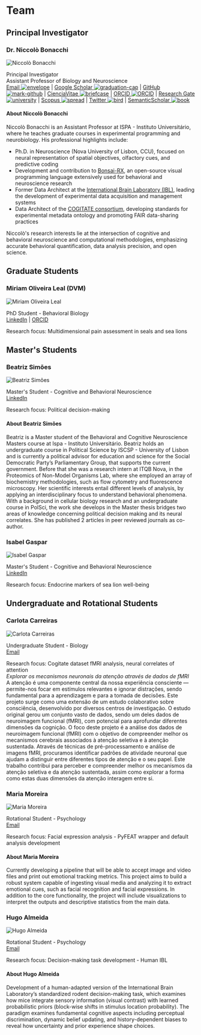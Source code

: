 # Team

## Principal Investigator

### Dr. Niccolò Bonacchi

![Niccolò Bonacchi](assets\images\team\Niccolo-Bonacchi.png)

Principal Investigator  
Assistant Professor of Biology and Neuroscience  
[Email ![envelope](https://img.icons8.com/fluency/16/000000/email.png)](mailto:nbonacchi@ispa.pt) |
[Google Scholar ![graduation-cap](https://img.icons8.com/fluency/16/000000/graduation-cap.png)](https://scholar.google.com/citations?user=ii0Eww0AAAAJ&hl=en) |
[GitHub ![mark-github](https://img.icons8.com/fluency/16/000000/github.png)](https://github.com/BonacchiLab) |
[CienciaVitae ![briefcase](https://img.icons8.com/fluency/16/000000/briefcase.png)](https://www.cienciavitae.pt/portal/en/0612-705C-8295) |
[ORCID ![ORCID](https://img.icons8.com/?size=17&amp;id=ve6L0KkSotok&amp;format=png)](https://orcid.org/0000-0001-5228-6918) |
[Research Gate ![university](https://img.icons8.com/fluency/16/000000/university.png)](https://www.researchgate.net/profile/Niccolo-Bonacchi-3) | [Scopus ![spread](https://img.icons8.com/fluency/16/000000/spread.png)](https://www.scopus.com/authid/detail.uri?authorId=56598047300) |
[Twitter ![bird](https://img.icons8.com/fluency/16/000000/twitter.png)](https://twitter.com/nbonacchi) |
[SemanticScholar ![book](https://img.icons8.com/fluency/16/000000/book.png)](https://www.semanticscholar.org/author/Niccol%C3%B2-Bonacchi/3401977)

#### About Niccolò Bonacchi

Niccolò Bonacchi is an Assistant Professor at ISPA - Instituto Universitário, where he teaches graduate courses in experimental programming and neurobiology. His professional highlights include:

- Ph.D. in Neuroscience (Nova University of Lisbon, CCU), focused on neural representation of spatial objectives, olfactory cues, and predictive coding
- Development and contribution to [Bonsai-RX](https://bonsai-rx.org/), an open-source visual programming language extensively used for behavioral and neuroscience research
- Former Data Architect at the [International Brain Laboratory (IBL)](https://www.internationalbrainlab.com/), leading the development of experimental data acquisition and management systems
- Data Architect of the [COGITATE consortium](https://www.arc-cogitate.com/), developing standards for experimental metadata ontology and promoting FAIR data-sharing practices

Niccolò's research interests lie at the intersection of cognitive and behavioral neuroscience and computational methodologies, emphasizing accurate behavioral quantification, data analysis precision, and open science.

## Graduate Students

### Miriam Oliveira Leal (DVM)

![Miriam Oliveira Leal ](assets/images/team/Miriam-Leal.jpg)

PhD Student - Behavioral Biology  
[LinkedIn](https://www.linkedin.com/in/miriam-leal-72157666/) |
[ORCID](https://orcid.org/0009-0008-7856-5606)

Research focus: Multidimensional pain assessment in seals and sea lions

## Master's Students

### Beatriz Simões

![Beatriz Simões](assets/images/team/Beatriz-Simoes.JPG)

Master's Student - Cognitive and Behavioral Neuroscience  
[LinkedIn](https://www.linkedin.com/in/beatrizcoelhosimoes/)

Research focus: Political decision-making

#### About Beatriz Simões

Beatriz is a Master student of the Behavioral and Cognitive Neuroscience Masters course at Ispa - Instituto Universitário. Beatriz holds an undergraduate course in Political Science by ISCSP - University of Lisbon and is currently a political advisor for education and science for the Social Democratic Party’s Parliamentary Group, that supports the current government. Before that she was a research intern at ITQB Nova, in the Proteomics of Non-Model Organisms Lab, where she employed an array of biochemistry methodologies, such as flow cytometry and fluorescence microscopy. Her scientific interests entail different levels of analysis, by applying an interdisciplinary focus to understand behavioral phenomena. With a background in cellular biology research and an undergraduate course in PolSci, the work she develops in the Master thesis bridges two areas of knowledge concerning political decision making and its neural correlates. She has published 2 articles in peer reviewed journals as co-author.

### Isabel Gaspar

![Isabel Gaspar](assets/images/team/Isabel-Gaspar.jpg)

Master's Student - Cognitive and Behavioral Neuroscience  
[LinkedIn](https://www.linkedin.com/in/isabel-gaspar-38aa91187/)

Research focus: Endocrine markers of sea lion well-being

## Undergraduate and Rotational Students

### Carlota Carreiras

![Carlota Carreiras](assets/images/team/Carlota-Carreiras.png)

Undergraduate Student - Biology  
[Email]()

Research focus: Cogitate dataset fMRI analysis, neural correlates of attention  
_Explorar os mecanismos neuronais da atenção através de dados de fMRI_  
A atenção é uma componente central da nossa experiência consciente — permite-nos focar em estímulos relevantes e ignorar distrações, sendo fundamental para a aprendizagem e para a tomada de decisões. Este projeto surge como uma extensão de um estudo
colaborativo sobre consciência, desenvolvido por diversos centros de investigação. O estudo original gerou um conjunto vasto de dados, sendo um deles dados de neuroimagem funcional (fMRI), com potencial para aprofundar diferentes dimensões da cognição. O foco deste projeto é a análise dos dados de neuroimagem funcional (fMRI) com o objetivo de compreender melhor os mecanismos cerebrais associados à atenção seletiva e à atenção sustentada. Através de técnicas de pré-processamento e análise de imagens fMRI, procuramos identificar padrões de atividade neuronal que ajudam a distinguir entre diferentes tipos de atenção e o seu papel. Este trabalho contribui para perceber e compreender melhor os mecanismos da atenção seletiva e da atenção sustentada, assim como explorar a forma como estas duas dimensões da atenção interagem entre si.

### Maria Moreira

![Maria Moreira](assets/images/team/Maria-Moreira.jpeg)

Rotational  Student - Psychology  
[Email]()

Research focus: Facial expression analysis - PyFEAT wrapper and default analysis development

#### About Maria Moreira

Currently developing a pipeline that will be able to accept image and video files and print out emotional tracking metrics. This project aims to build a robust system capable of ingesting visual media and analyzing it to extract emotional cues, such as facial recognition and facial expressions. In addition to the core functionality, the project will include visualizations to interpret the outputs and descriptive statistics from the main data.

### Hugo Almeida

![Hugo Almeida](assets/images/team/Hugo-Almeida.jpg)

Rotational Student - Psychology  
[Email]()

Research focus: Decision-making task development - Human IBL

#### About Hugo Almeida

Development of a human-adapted version of the International Brain Laboratory’s standardized rodent decision-making task, which examines how mice integrate sensory information (visual contrast) with learned probabilistic priors (block-wise shifts in stimulus location probability). The paradigm examines fundamental cognitive aspects including perceptual discrimination, dynamic belief updating, and history-dependent biases to reveal how uncertainty and prior experience shape choices.
<!-- ## Alumni

### Past Members -->
